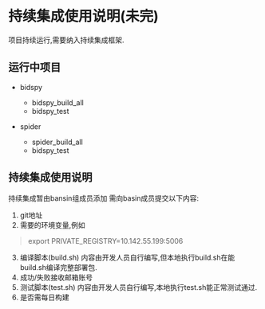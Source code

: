 # 持续集成使用说明(未完)
项目持续运行,需要纳入持续集成框架.

## 运行中项目
+ bidspy
    + bidspy_build_all
    + bidspy_test
    
+ spider
    + spider_build_all
    + bidspy_test


## 持续集成使用说明
持续集成暂由bansin组成员添加
需向basin成员提交以下内容:

1. git地址
2. 需要的环境变量,例如
>export PRIVATE_REGISTRY=10.142.55.199:5006

3. 编译脚本(build.sh) 内容由开发人员自行编写,但本地执行build.sh在能build.sh编译完整部署包.
4. 成功/失败接收邮箱账号
5. 测试脚本(test.sh) 内容由开发人员自行编写,本地执行test.sh能正常测试通过.
6. 是否需每日构建



